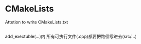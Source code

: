 # CMakeLists
Attetion to write CMakeLists.txt
##
add_exectuble(...)内
所有可执行文件(.cpp)都要把路径写进去(src/...)
